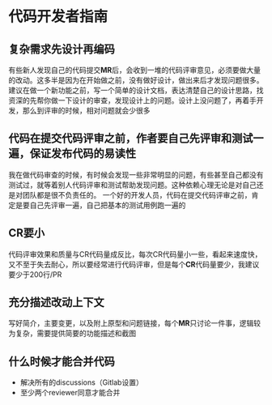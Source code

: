 # 代码开发者指南

## 复杂需求先设计再编码

有些新人发现自己的代码提交**MR**后，会收到一堆的代码评审意见，必须要做大量的改动。这多半是因为在开始做之前，没有做好设计，做出来后才发现问题很多。 建议在做一个新功能之前，写一个简单的设计文档，表达清楚自己的设计思路，找资深的先帮你做一下设计的审查，发现设计上的问题。设计上没问题了，再着手开发，那么到评审的时候，相对问题就会少很多

## 代码在提交代码评审之前，作者要自己先评审和测试一遍，保证发布代码的易读性

我在做代码审查的时候，有时候会发现一些非常明显的问题，有些甚至自己都没有测试过，就等着别人代码评审和测试帮助发现问题。这种依赖心理无论是对自己还是对团队都是很不负责任的。 一个好的开发人员，代码在提交代码评审之前，肯定是要自己先评审一遍，自己把基本的测试用例跑一遍的

## CR要小

 代码评审效果和质量与CR代码量成反比，每次CR代码量小一些，看起来速度快，又不至于失去耐心，所以要经常进行代码评审，但是每个**CR**代码量要少，我建议要少于200行/PR

## 充分描述改动上下文

写好简介，主要变更，以及附上原型和问题链接，每个**MR**只讨论一件事，逻辑较为复杂，需要提供简要的功能描述和截图

## 什么时候才能合并代码

+ 解决所有的discussions（Gitlab设置）
+ 至少两个reviewer同意才能合并
